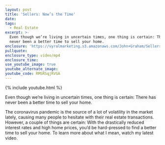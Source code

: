 ```yaml
---
layout: post
title: 'Sellers: Now’s the Time'
date:
tags:
  - Real Estate
excerpt: >-
  Even though we’re living in uncertain times, one thing is certain: There has
  never been a better time to sell your home.
enclosure: 'https://vyralmarketing.s3.amazonaws.com/John+Graham/Sellers-+Nows+the+Time.mp4'
pullquote:
enclosure_type: video/mp4
enclosure_time:
use_youtube_image: true
youtube_alternate_image:
youtube_code: RMSRSqjRVGA
---
```


{% include youtube.html %}

Even though we’re living in uncertain times, one thing is certain: There has never been a better time to sell your home.

The coronavirus pandemic is the source of a lot of volatility in the market lately, causing many people to hesitate with their real estate transactions. However, a couple of things are certain: With the drastically reduced interest rates and high home prices, you’d be hard-pressed to find a better time to sell your home. To learn more about what I mean, watch my latest video.